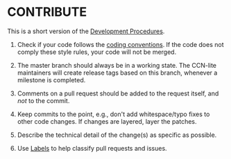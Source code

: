 # CONTRIBUTE

This is a short version of
the [Development Procedures](https://github.com/cn-uofbasel/ccn-lite/wiki/Development-procedures).

1. Check if your code follows the [coding conventions](https://github.com/cn-uofbasel/ccn-lite/wiki/Coding-conventions).
   If the code does not comply these style rules, your code will not be merged.

2. The master branch should always be in a working state. The CCN-lite maintainers will create release tags based on
   this branch, whenever a milestone is completed.

3. Comments on a pull request should be added to the request itself, and *not* to the commit.

4. Keep commits to the point, e.g., don't add whitespace/typo fixes to other code changes. If changes are layered, layer
   the patches.

5. Describe the technical detail of the change(s) as specific as possible.

6. Use [Labels](https://github.com/cn-uofbasel/ccn-lite/wiki/Labels) to help classify pull requests and issues.
